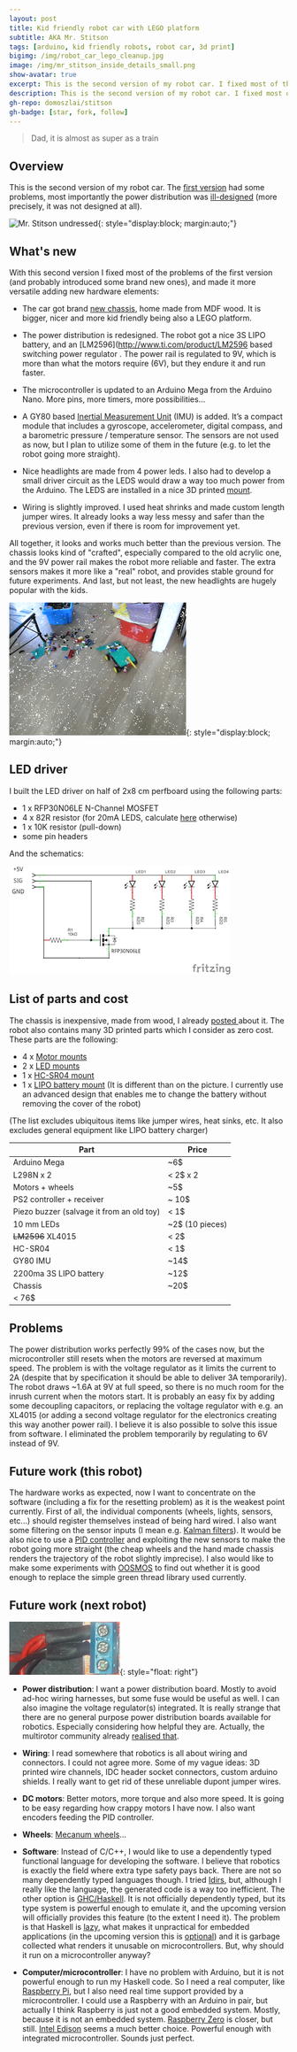 ```yaml
---
layout: post
title: Kid friendly robot car with LEGO platform
subtitle: AKA Mr. Stitson
tags: [arduino, kid friendly robots, robot car, 3d print]
bigimg: /img/robot_car_lego_cleanup.jpg
image: /img/mr_stitson_inside_details_small.png
show-avatar: true
excerpt: This is the second version of my robot car. I fixed most of the problems of the first version and built it on a chassis made myself. Some new features, e.g. an Inertial Measurement Unit (IMU), were also added.
description: This is the second version of my robot car. I fixed most of the problems of the first version and built it on a chassis made myself. Some new features, e.g. an Inertial Measurement Unit (IMU), were also added.
gh-repo: domoszlai/stitson
gh-badge: [star, fork, follow] 
---
```


> Dad, it is almost as super as a train

## Overview

This is the second version of my robot car. The [first version](http://dlacko.org/blog/2015/11/21/kid-friendly-robot-car-first-approach/) had some problems, most importantly the power distribution was [ill-designed](http://dlacko.org/blog/2015/11/11/how-not-to-power-robot/) (more precisely, it was not designed at all). 

![Mr. Stitson undressed](/img/mr_stitson_inside_details.png){: style="display:block; margin:auto;"} 

## What's new

With this second version I fixed most of the problems of the first version (and probably introduced some brand new ones), and made it more versatile adding new hardware elements:

- The car got brand [new chassis](http://dlacko.org/blog/2015/12/06/robot-car-chassis-with-lego-platform/), home made from MDF wood. It is bigger, nicer and more kid friendly being also a LEGO platform. 

- The power distribution is redesigned. The robot got a nice 3S LIPO battery, and an [LM2596](http://www.ti.com/product/LM2596 based switching power regulator . The power rail is regulated to 9V, which is more than what the motors require (6V), but they endure it and run faster. 

- The microcontroller is updated to an Arduino Mega from the Arduino Nano. More pins, more timers, more possibilities...

- A GY80 based [Inertial Measurement Unit](https://en.wikipedia.org/wiki/Inertial_measurement_unit) (IMU) is added. It’s a compact module that includes a gyroscope, accelerometer, digital compass, and a barometric pressure / temperature sensor. The sensors are not used as now, but I plan to utilize some of them in the future (e.g. to let the robot going more straight).

- Nice headlights are made from 4 power leds. I also had to develop a small driver circuit as the LEDS would draw a way too much power from the Arduino. The LEDS are installed in a nice 3D printed [mount](http://www.thingiverse.com/thing:1196203).

- Wiring is slightly improved. I used heat shrinks and made custom length jumper wires. It already looks a way less messy and safer than the previous version, even if there is room for improvement yet.

All together, it looks and works much better than the previous version. The chassis looks kind of "crafted", especially compared to the old acrylic one, and the 9V power rail makes the robot more reliable and faster. The extra sensors makes it more like a "real" robot, and provides stable ground for future experiments. And last, but not least, the new headlights are hugely popular with the kids.

![Mr. Stitson in action](/img/mr_stitson_in_action.gif){: style="display:block; margin:auto;"} 

## LED driver

I built the LED driver on half of 2x8 cm perfboard using the following parts:

- 1 x RFP30N06LE N-Channel MOSFET
- 4 x 82R resistor (for 20mA LEDS, calculate [here](http://led.linear1.org/1led.wiz) otherwise) 
- 1 x 10K resistor (pull-down)
- some pin headers

And the schematics:

![LED driver schematics](/img/led_driver_schematics.png)

## List of parts and cost

The chassis is inexpensive, made from wood, I already [posted ](http://dlacko.org/blog/2015/12/06/robot-car-chassis-with-lego-platform/) about it. The robot also contains many 3D printed parts which I consider as zero cost. These parts are the following:

- 4 x [Motor mounts](http://www.thingiverse.com/thing:1169412)
- 2 x [LED mounts](http://www.thingiverse.com/thing:1196203)
- 1 x [HC-SR04 mount](http://www.thingiverse.com/thing:452720)
- 1 x [LIPO battery mount](http://www.thingiverse.com/thing:1258044) (It is different than on the picture. I currently use an advanced design that enables me to change the battery without removing the cover of the robot)

(The list excludes ubiquitous items like jumper wires, heat sinks, etc. It also excludes general equipment like LIPO battery charger)

Part | Price
--- | --- 
Arduino Mega | ~6$
L298N x 2 | < 2$ x 2
Motors + wheels | ~5$
PS2 controller + receiver | ~ 10$
Piezo buzzer (salvage it from an old toy) | < 1$   
10 mm LEDs | ~2$ (10 pieces)   
~~LM2596~~ XL4015 | < 2$
HC-SR04 | < 1$
GY80 IMU | ~14$
2200ma 3S LIPO battery | ~12$
Chassis | ~20$
 | < 76$

## Problems

The power distribution works perfectly 99% of the cases now, but the microcontroller still resets when the motors are reversed at maximum speed. The problem is with the voltage regulator as it limits the current to 2A (despite that by specification it should be able to deliver 3A temporarily). The robot draws ~1.6A at 9V at full speed, so there is no much room for the inrush current when the motors start. It is probably an easy fix by adding some decoupling capacitors, or replacing the voltage regulator with e.g. an XL4015 (or adding a second voltage regulator for the electronics creating this way another power rail).  I believe it is also possible to solve this issue from software. I eliminated the problem temporarily by regulating to 6V instead of 9V.

## Future work (this robot)

The hardware works as expected, now I want to concentrate on the software (including a fix for the resetting problem) as it is the weakest point currently. First of all, the individual components (wheels, lights, sensors, etc...) should register themselves instead of being hard wired. I also want some filtering on the sensor inputs (I mean e.g. [Kalman filters](https://en.wikipedia.org/wiki/Kalman_filter)). It would be also nice to use a [PID controller](https://en.wikipedia.org/wiki/PID_controller) and exploiting the new sensors to make the robot going more straight (the cheap wheels and the hand made chassis renders the trajectory of the robot slightly imprecise). I also would like to make some experiments with [OOSMOS](http://oosmos.com/) to find out whether it is good enough to replace the simple green thread library used currently.

## Future work (next robot)

![Adhoc Wiring Harness](/img/adhoc_wiring_harness.png){: style="float: right"}

- **Power distribution**: I want a power distribution board. Mostly to avoid ad-hoc wiring harnesses, but some fuse would be useful as well. I can also imagine the voltage regulator(s) integrated. It is really strange that there are no general purpose power distribution boards available for robotics. Especially considering how helpful they are. Actually, the multirotor community already [realised that](http://www.banggood.com/Matek-LED-POWER-HUB-5in1-V3-Power-Supply-Board-BEC-5V-12v-Low-Voltage-Alarm-Tracker-p-1019353.html).

- **Wiring**: I read somewhere that robotics is all about wiring and connectors. I could not agree more. Some of my vague ideas: 3D printed wire channels, IDC header socket connectors, custom arduino shields. I really want to get rid of these unreliable dupont jumper wires. 

- **DC motors**: Better motors, more torque and also more speed. It is going to be easy regarding how crappy motors I have now. I also want encoders feeding the PID controller.

- **Wheels**: [Mecanum wheels](https://en.wikipedia.org/wiki/Mecanum_wheel)...

- **Software**: Instead of C/C++, I would like to use a dependently typed functional language for developing the software. I believe that robotics is exactly the field where extra type safety pays back. There are not so many dependently typed languages though. I tried [Idirs](http://www.idris-lang.org/), but, although I really like the language, the generated code is a way too inefficient. The other option is [GHC/Haskell](https://www.haskell.org/ghc/). It is not officially dependently typed, but its type system is powerful enough to emulate it, and the upcoming version will officially provides this feature (to the extent I need it). The problem is that Haskell is [lazy](https://en.wikipedia.org/wiki/Lazy_evaluation), what makes it unpractical for embedded applications (in the upcoming version this is [optional](https://ghc.haskell.org/trac/ghc/wiki/StrictPragma)) and it is garbage collected what renders it unusable on microcontrollers. But, why should it run on a microcontroller anyway?

- **Computer/microcontroller**: I have no problem with Arduino, but it is not powerful enough to run my Haskell code. So I need a real computer, like [Raspberry Pi](https://www.raspberrypi.org/products/), but I also need real time support provided by a microcontroller. I could use a Raspberry with an Arduino in pair, but actually I think Raspberry is just not a good embedded system. Mostly, because it is not an embedded system. [Raspberry Zero](https://www.raspberrypi.org/products/pi-zero/) is closer, but still. [Intel Edison](http://www.intel.com/content/www/us/en/do-it-yourself/edison.html) seems a much better choice. Powerful enough with integrated microcontroller. Sounds just perfect. 


